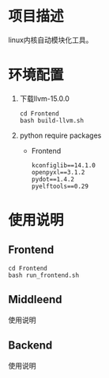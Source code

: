 # 项目描述

linux内核自动模块化工具。

# 环境配置

1. 下载llvm-15.0.0

   ```shell
   cd Frontend
   bash build-llvm.sh
   ```
2. python require packages

   * Frontend
     ```
     kconfiglib==14.1.0
     openpyxl==3.1.2
     pydot==1.4.2
     pyelftools==0.29
     ```

# 使用说明

## Frontend

```shell
cd Frontend
bash run_frontend.sh
```

## Middleend

使用说明

## Backend

使用说明
